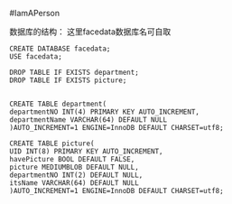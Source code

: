 #IamAPerson

数据库的结构：
    这里facedata数据库名可自取

    CREATE DATABASE facedata;
    USE facedata;
    
    DROP TABLE IF EXISTS department;
    DROP TABLE IF EXISTS picture;
    
    
    CREATE TABLE department(
    departmentNO INT(4) PRIMARY KEY AUTO_INCREMENT,
    departmentName VARCHAR(64) DEFAULT NULL
    )AUTO_INCREMENT=1 ENGINE=InnoDB DEFAULT CHARSET=utf8;
    
    CREATE TABLE picture(
    UID INT(8) PRIMARY KEY AUTO_INCREMENT,
    havePicture BOOL DEFAULT FALSE,
    picture MEDIUMBLOB DEFAULT NULL,
    departmentNO INT(2) DEFAULT NULL,
    itsName VARCHAR(64) DEFAULT NULL
    )AUTO_INCREMENT=1 ENGINE=InnoDB DEFAULT CHARSET=utf8;
